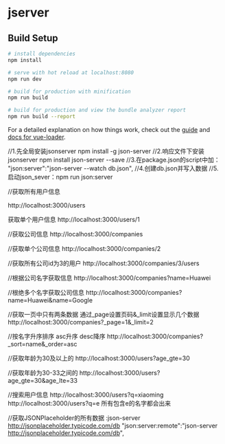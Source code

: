 # jserver

> 

## Build Setup

``` bash
# install dependencies
npm install

# serve with hot reload at localhost:8080
npm run dev

# build for production with minification
npm run build

# build for production and view the bundle analyzer report
npm run build --report
```

For a detailed explanation on how things work, check out the [guide](http://vuejs-templates.github.io/webpack/) and [docs for vue-loader](http://vuejs.github.io/vue-loader).

//1.先全局安装jsonserver
npm install -g json-server
//2.响应文件下安装jsonserver
npm install  json-server --save
//3.在package.json的script中加：
  "json:server":"json-server --watch db.json",
//4.创建db.json并写入数据
//5.启动json_sever：npm run json:server 




//获取所有用户信息

http://localhost:3000/users

获取单个用户信息
http://localhost:3000/users/1  

//获取公司信息
http://localhost:3000/companies

//获取单个公司信息
http://localhost:3000/companies/2

//获取所有公司id为3的用户
http://localhost:3000/companies/3/users

//根据公司名字获取信息
http://localhost:3000/companies?name=Huawei


//根绝多个名字获取公司信息
http://localhost:3000/companies?name=Huawei&name=Google

//获取一页中只有两条数据  通过_page设置页码&_limit设置显示几个数据
http://localhost:3000/companies?_page=1&_limit=2

//按名字升序排序  asc升序  desc降序
http://localhost:3000/companies?_sort=name&_order=asc




//获取年龄为30及以上的
http://localhost:3000/users?age_gte=30


//获取年龄为30-33之间的
http://localhost:3000/users?age_gte=30&age_lte=33

//搜索用户信息
http://localhost:3000/users?q=xiaoming
http://localhost:3000/users?q=e   所有包含e的名字都会出来


//获取JSONPlaceholder的所有数据  :json-server http://jsonplaceholder.typicode.com/db
 "json:server:remote":"json-server http://jsonplaceholder.typicode.com/db",


